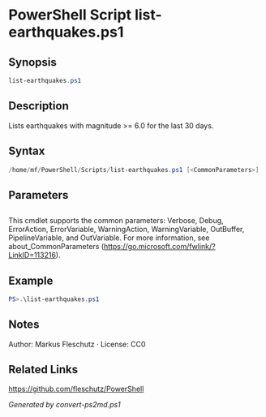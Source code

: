 # PowerShell Script list-earthquakes.ps1

## Synopsis
```powershell
list-earthquakes.ps1
```

## Description
Lists earthquakes with magnitude >= 6.0 for the last 30 days.

## Syntax
```powershell
/home/mf/PowerShell/Scripts/list-earthquakes.ps1 [<CommonParameters>]
```

## Parameters
## <CommonParameters>
This cmdlet supports the common parameters: Verbose, Debug, ErrorAction, ErrorVariable, WarningAction, WarningVariable, OutBuffer, PipelineVariable, and OutVariable. For more information, see about_CommonParameters (https://go.microsoft.com/fwlink/?LinkID=113216).

## Example
```powershell
PS>.\list-earthquakes.ps1
```


## Notes
Author: Markus Fleschutz · License: CC0

## Related Links
https://github.com/fleschutz/PowerShell

*Generated by convert-ps2md.ps1*
